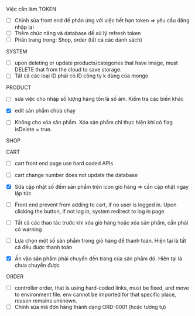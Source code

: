 Việc cần làm
TOKEN
- [ ] Chỉnh sửa front end để phản ứng với việc hết hạn token => yêu cầu đăng nhập lại
- [ ] Thêm chức năng và database để xử lý refresh token
- [ ] Phân trang trong: Shop, order (tất cả các danh sách)

SYSTEM
- [ ] upon deleting or update products/categories that have image, must DELETE that from the cloud to save storage.
- [ ] Tất cả các loại ID phải có ID công ty k dùng của mongo

PRODUCT
- [ ] sửa việc cho nhập số lượng hàng tồn là số âm. Kiểm tra các biến khác
- [x] edit sản phẩm chưa chạy
- [ ] Không cho xóa sản phẩm. Xóa sản phẩm chỉ thực hiện khi có flag isDelete = true.


SHOP


CART
- [ ] cart front end page use hard coded APIs
- [ ] cart change number does not update the database
- [x] Sửa cập nhật số đếm sản phẩm trên icon giỏ hàng => cần cập nhật ngay lập tức
- [ ] Front end prevent from adding to cart, if no user is logged in. Upon clicking the button, if not log in, system redirect to log in page
- [ ] Tất cả các thao tác trước khi xóa giỏ hàng hoặc xóa sản phẩm, cần phải có warning
- [ ] Lựa chọn một số sản phẩm trong giỏ hàng để thanh toán. Hiện tại là tất cả đều được thanh toán
- [x] Ấn vào sản phẩm phải chuyển đến trang của sản phẩm đó. Hiện tại là chưa chuyển được


ORDER
- [ ] controller order, that is using hard-coded links, must be fixed, and move to environment file. env cannot be imported for that specific place, reason remains unknown.
- [ ] Chỉnh sửa mã đơn hàng thành dạng ORD-0001 (hoặc tương tự)